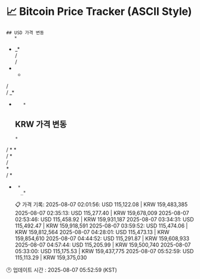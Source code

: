 # 📈 Bitcoin Price Tracker (ASCII Style)
    ## USD 가격 변동 
       *      
  * _*    
 /        
 /        
 *    *   
/         
/      _* 
*        *
    ## KRW 가격 변동
      *       
 / * *    
 /  *     
 /        
 *        
/     *   
*      *  
        _*
    📋 가격 기록:
    2025-08-07 02:01:56: USD 115,122.08 | KRW 159,483,385
2025-08-07 02:35:13: USD 115,277.40 | KRW 159,678,009
2025-08-07 02:53:46: USD 115,458.92 | KRW 159,931,187
2025-08-07 03:34:31: USD 115,492.47 | KRW 159,918,591
2025-08-07 03:59:52: USD 115,474.06 | KRW 159,812,564
2025-08-07 04:28:01: USD 115,473.13 | KRW 159,854,610
2025-08-07 04:44:52: USD 115,291.87 | KRW 159,608,933
2025-08-07 04:57:44: USD 115,205.99 | KRW 159,500,740
2025-08-07 05:33:00: USD 115,175.53 | KRW 159,437,775
2025-08-07 05:52:59: USD 115,113.29 | KRW 159,375,030
    
🕐 업데이트 시간 : 2025-08-07 05:52:59 (KST)
